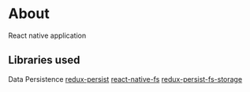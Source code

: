 # About

React native application

## Libraries used

Data Persistence
[redux-persist](https://github.com/rt2zz/redux-persist)
[react-native-fs](https://github.com/itinance/react-native-fs)
[redux-persist-fs-storage](https://github.com/leethree/redux-persist-fs-storage)
